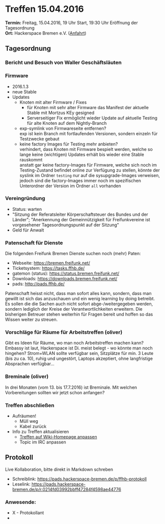 # Treffen 15.04.2016

**Termin:** Freitag, 15.04.2016, 19 Uhr Start, 19:30 Uhr Eröffnung der Tagesordnung  
**Ort:** Hackerspace Bremen e.V. ([Anfahrt](https://www.hackerspace-bremen.de/anfahrt/))

## Tagesordnung

### Bericht und Besuch von Waller Geschäftsläuten

### Firmware
* 2016.1.3
* neue Stable
* Updates
    * Knoten mit alter Firmware / Fixes
        * für Knoten mit sehr alter Firmware das Manifest der aktuelle Stable mit Mortzus KEy gesigned
        * Serverseitiger Fix ermöglicht wieder Update auf aktuelle Testing für alte Knoten auf dem Nightly-Branch
    * exp-symlink von Firmwareseite entfernen?  
      exp ist kein Branch mit fortlaufenden Versionen, sondern einzeln für Testzwecke gebaut
    * keine factory Images für Testing mehr anbieten?  
      verhindert, dass Knoten mit Firmware bespielt werden, welche so lange keine (wichtigen) Updates erhält bis wieder eine Stable rauskommt  
      anstatt gar keine factory-Images für Firmware, welche sich noch im Testing-Zustand befindet online zur Verfügung zu stellen, könnte der syslink im Ordner `testing` nur auf die sysupgrade-Images verweisen, jedoch sind die factory-Images immer noch im spezifischen Unterordner der Version im Ordner `all` vorhanden

### Vereingründung
* Status: warten  
* "Sitzung der Referatsleiter Körperschaftsteuer des Bundes und der Länder"; "Anerkennung der Gemeinnützigkeit für Freifunkvereine ist vorgesehener Tagesordnungspunkt auf der Sitzung"
* Geld für Anwalt

### Patenschaft für Dienste
Die folgenden Freifunk Bremen Dienste suchen noch (mehr) Paten:
 - Webseite: https://bremen.freifunk.net/
 - Ticketsystem: https://tasks.ffhb.de/
 - gatemon (status): https://status.bremen.freifunk.net/
 - Downloads: https://downloads.bremen.freifunk.net/
 - pads: http://pads.ffhb.de/

Patenschaft heisst nicht, dass man sofort alles kann, sondern, dass man
gewillt ist sich das anzuschauen und ein wenig learning by doing
betreibt. Es sollen die die Sachen auch nicht sofort abge-/weitergegeben werden, sondern
lediglich der Kreise der Verantwortlichkeiten erweitern. Die bisherigen Betreuer stehen
weiterhin für Fragen bereit und hoffen so das Wissen weiter zu streuen.

### Vorschläge für Räume für Arbeitstreffen (oliver) ###
Gibt es Ideen für Räume, wo man noch Arbeitstreffen machen kann? Embassy ist laut, Hackerspace ist Di. meist belegt - wo könnte man noch hingehen? Strom+WLAN sollte verfügbar sein, Sitzplätze für min. 3 Leute (bis zu ca. 10), ruhig und ungestört, Laptops akzeptiert, ohne langfristige Absprachen verfügbar...

### Breminale (oliver) ###
In drei Monaten (vom 13. bis 17.7.2016) ist Breminale. Mit welchen Vorbereitungen sollten wir jetzt schon anfangen?

### Treffen abschließen

* Aufräumen!
  * Müll weg
  * Kabel zurück
* Info zu Treffen aktualisieren
  * [Treffen auf Wiki-Homepage anpassen](Home)
  * Topic im IRC anpassen

## Protokoll
Live Kollaboration, bitte direkt in Markdown schreben
* Schreiblink: https://pads.hackerspace-bremen.de/p/ffhb-protokoll
* Leselink: https://pads.hackerspace-bremen.de/p/r.0214fd03992bbff47284f4598ae44776

### Anwesende:
  * X - Protokollant
  * 